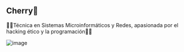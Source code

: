 ## Cherry🍒

🩷🩷Técnica en Sistemas Microinformáticos y Redes, apasionada por el hacking ético y la programación🩷🩷

![image](https://github.com/user-attachments/assets/583239d0-827d-41a9-b17c-0fde8ef7c097)

